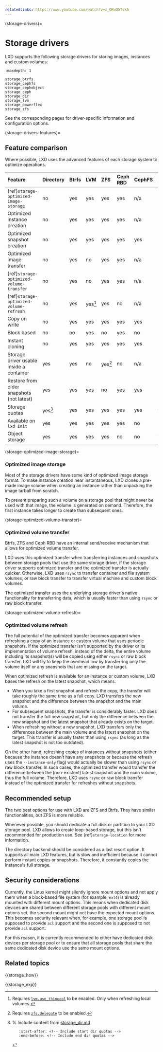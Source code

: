 ```yaml
---
relatedlinks: https://www.youtube.com/watch?v=z_OKwO5TskA
---
```


(storage-drivers)=
# Storage drivers

LXD supports the following storage drivers for storing images, instances and custom volumes:

```{toctree}
:maxdepth: 1

storage_btrfs
storage_cephfs
storage_cephobject
storage_ceph
storage_dir
storage_lvm
storage_powerflex
storage_zfs
```

See the corresponding pages for driver-specific information and configuration options.

(storage-drivers-features)=
## Feature comparison

Where possible, LXD uses the advanced features of each storage system to optimize operations.

Feature                                     | Directory | Btrfs | LVM     | ZFS     | Ceph RBD | CephFS | Ceph Object | Dell PowerFlex
:---                                        | :---      | :---  | :---    | :---    | :---     | :---   | :---        | :---
{ref}`storage-optimized-image-storage`      | no        | yes   | yes     | yes     | yes      | n/a    | n/a         | no
Optimized instance creation                 | no        | yes   | yes     | yes     | yes      | n/a    | n/a         | no
Optimized snapshot creation                 | no        | yes   | yes     | yes     | yes      | yes    | n/a         | yes
Optimized image transfer                    | no        | yes   | no      | yes     | yes      | n/a    | n/a         | no
{ref}`storage-optimized-volume-transfer`    | no        | yes   | no      | yes     | yes      | n/a    | n/a         | no
{ref}`storage-optimized-volume-refresh`     | no        | yes   | yes[^1] | yes     | no       | n/a    | n/a         | no
Copy on write                               | no        | yes   | yes     | yes     | yes      | yes    | n/a         | yes
Block based                                 | no        | no    | yes     | no      | yes      | no     | n/a         | yes
Instant cloning                             | no        | yes   | yes     | yes     | yes      | yes    | n/a         | no
Storage driver usable inside a container    | yes       | yes   | no      | yes[^2] | no       | n/a    | n/a         | no
Restore from older snapshots (not latest)   | yes       | yes   | yes     | no      | yes      | yes    | n/a         | yes
Storage quotas                              | yes[^3]   | yes   | yes     | yes     | yes      | yes    | yes         | yes
Available on `lxd init`                     | yes       | yes   | yes     | yes     | yes      | no     | no          | no
Object storage                              | yes       | yes   | yes     | yes     | no       | no     | yes         | no

[^1]: Requires [`lvm.use_thinpool`](storage-lvm-pool-config) to be enabled. Only when refreshing local volumes.
[^2]: Requires [`zfs.delegate`](storage-zfs-vol-config) to be enabled.
[^3]: % Include content from [storage_dir.md](storage_dir.md)

      ```{include} storage_dir.md
         :start-after: <!-- Include start dir quotas -->
         :end-before: <!-- Include end dir quotas -->
      ```

(storage-optimized-image-storage)=
### Optimized image storage

Most of the storage drivers have some kind of optimized image storage format.
To make instance creation near instantaneous, LXD clones a pre-made image volume when creating an instance rather than unpacking the image tarball from scratch.

To prevent preparing such a volume on a storage pool that might never be used with that image, the volume is generated on demand.
Therefore, the first instance takes longer to create than subsequent ones.

(storage-optimized-volume-transfer)=
### Optimized volume transfer

Btrfs, ZFS and Ceph RBD have an internal send/receive mechanism that allows for optimized volume transfer.

LXD uses this optimized transfer when transferring instances and snapshots between storage pools that use the same storage driver, if the storage driver supports optimized transfer and the optimized transfer is actually quicker.
Otherwise, LXD uses `rsync` to transfer container and file system volumes, or raw block transfer to transfer virtual machine and custom block volumes.

The optimized transfer uses the underlying storage driver's native functionality for transferring data, which is usually faster than using `rsync` or raw block transfer.

(storage-optimized-volume-refresh)=
### Optimized volume refresh

The full potential of the optimized transfer becomes apparent when refreshing a copy of an instance or custom volume that uses periodic snapshots.
If the optimized transfer isn't supported by the driver or its implementation of volume refresh, instead of the delta, the entire volume including its snapshot(s) will be copied using either `rsync` or raw block transfer. LXD will try to keep the overhead low by transferring only the volume itself or any snapshots that are missing on the target.

When optimized refresh is available for an instance or custom volume, LXD bases the refresh on the latest snapshot, which means:

- When you take a first snapshot and refresh the copy, the transfer will take roughly the same time as a full copy.
  LXD transfers the new snapshot and the difference between the snapshot and the main volume.
- For subsequent snapshots, the transfer is considerably faster.
  LXD does not transfer the full new snapshot, but only the difference between the new snapshot and the latest snapshot that already exists on the target.
- When refreshing without a new snapshot, LXD transfers only the differences between the main volume and the latest snapshot on the target.
  This transfer is usually faster than using `rsync` (as long as the latest snapshot is not too outdated).

On the other hand, refreshing copies of instances without snapshots (either because the instance doesn't have any snapshots or because the refresh uses the `--instance-only` flag) would actually be slower than using `rsync` or raw block transfer.
In such cases, the optimized transfer would transfer the difference between the (non-existent) latest snapshot and the main volume, thus the full volume.
Therefore, LXD uses `rsync` or raw block transfer instead of the optimized transfer for refreshes without snapshots.

## Recommended setup

The two best options for use with LXD are ZFS and Btrfs.
They have similar functionalities, but ZFS is more reliable.

Whenever possible, you should dedicate a full disk or partition to your LXD storage pool.
LXD allows to create loop-based storage, but this isn't recommended for production use.
See {ref}`storage-location` for more information.

The directory backend should be considered as a last resort option.
It supports all main LXD features, but is slow and inefficient because it cannot perform instant copies or snapshots.
Therefore, it constantly copies the instance's full storage.

## Security considerations

Currently, the Linux kernel might silently ignore mount options and not apply them when a block-based file system (for example, `ext4`) is already mounted with different mount options.
This means when dedicated disk devices are shared between different storage pools with different mount options set, the second mount might not have the expected mount options.
This becomes security relevant when, for example, one storage pool is supposed to provide `acl` support and the second one is supposed to not provide `acl` support.

For this reason, it is currently recommended to either have dedicated disk devices per storage pool or to ensure that all storage pools that share the same dedicated disk device use the same mount options.

## Related topics

{{storage_how}}

{{storage_exp}}
